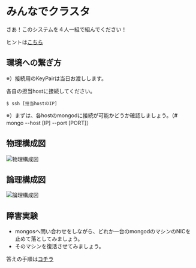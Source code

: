 みんなでクラスタ
=================

さあ！このシステムを４人一組で組んでください！

ヒントは[こちら](https://github.com/syokenz/marunouchi-mongodb/tree/master/20120926/fetarodc/step2#%E8%A4%87%E6%95%B0shard%E3%81%A7%E3%83%87%E3%83%BC%E3%82%BF%E5%88%86%E6%95%A3%E3%83%AC%E3%83%97%E3%83%AA%E3%82%AB)

環境への繋ぎ方
-----------------

※）接続用のKeyPairは当日お渡しします。

各自の担当hostに接続してください。

```
$ ssh [担当hostのIP]
```

※）まずは、各hostのmongodに接続が可能かどうか確認しましょう。（# mongo --host [IP] --port [PORT]）

物理構成図
-----------------

![物理構成図](https://cacoo.com/diagrams/CQcA9aJslOwzpU6K-EBC21.png)

論理構成図
-----------------

![論理構成図](https://cacoo.com/diagrams/kyoRpiZSDLv6f2lQ-EBC21.png)


障害実験
-----------------

* mongosへ問い合わせをしながら、どれか一台のmongodのマシンのNICを止めて落としてみましょう。
* そのマシンを復活させてみましょう。

答えの手順は[コチラ](https://github.com/syokenz/marunouchi-mongodb/blob/master/20140717/a-hayashida/answer.md)
